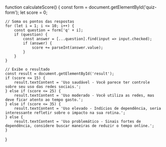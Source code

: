 function calculateScore() {
    const form = document.getElementById('quiz-form');
    let score = 0;

    // Soma os pontos das respostas
    for (let i = 1; i <= 10; i++) {
        const question = form['q' + i];
        if (question) {
            const answer = [...question].find(input => input.checked);
            if (answer) {
                score += parseInt(answer.value);
            }
        }
    }

    // Exibe o resultado
    const result = document.getElementById('result');
    if (score <= 15) {
        result.textContent = 'Uso saudável - Você parece ter controle sobre seu uso das redes sociais.';
    } else if (score <= 25) {
        result.textContent = 'Uso moderado - Você utiliza as redes, mas deve ficar atento ao tempo gasto.';
    } else if (score <= 35) {
        result.textContent = 'Uso elevado - Indícios de dependência, seria interessante refletir sobre o impacto na sua rotina.';
    } else {
        result.textContent = 'Uso problemático - Sinais fortes de dependência, considere buscar maneiras de reduzir o tempo online.';
    }
}
